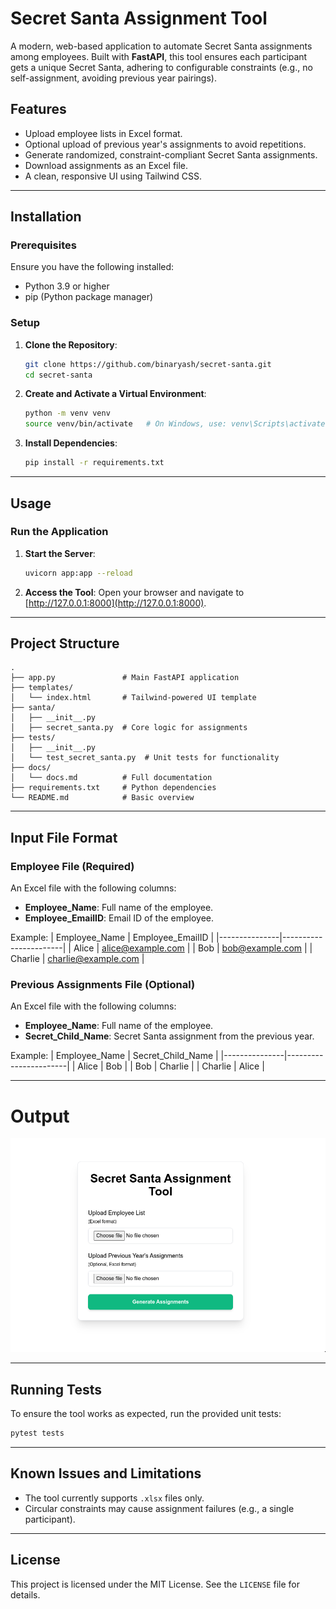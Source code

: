 # Secret Santa Assignment Tool

A modern, web-based application to automate Secret Santa assignments among employees. Built with **FastAPI**, this tool ensures each participant gets a unique Secret Santa, adhering to configurable constraints (e.g., no self-assignment, avoiding previous year pairings).

## Features

- Upload employee lists in Excel format.
- Optional upload of previous year's assignments to avoid repetitions.
- Generate randomized, constraint-compliant Secret Santa assignments.
- Download assignments as an Excel file.
- A clean, responsive UI using Tailwind CSS.

---

## Installation

### Prerequisites

Ensure you have the following installed:

- Python 3.9 or higher
- pip (Python package manager)

### Setup

1. **Clone the Repository**:
   ```bash
   git clone https://github.com/binaryash/secret-santa.git
   cd secret-santa
   ```

2. **Create and Activate a Virtual Environment**:
   ```bash
   python -m venv venv
   source venv/bin/activate   # On Windows, use: venv\Scripts\activate
   ```

3. **Install Dependencies**:
   ```bash
   pip install -r requirements.txt
   ```

---

## Usage

### Run the Application

1. **Start the Server**:
   ```bash
   uvicorn app:app --reload
   ```

2. **Access the Tool**:
   Open your browser and navigate to [http://127.0.0.1:8000](http://127.0.0.1:8000).

---

## Project Structure

```
.
├── app.py               # Main FastAPI application
├── templates/
│   └── index.html       # Tailwind-powered UI template
├── santa/
│   ├── __init__.py
│   ├── secret_santa.py  # Core logic for assignments
├── tests/
│   ├── __init__.py
│   └── test_secret_santa.py  # Unit tests for functionality
├── docs/
│   └── docs.md          # Full documentation
├── requirements.txt     # Python dependencies
└── README.md            # Basic overview
```

---

## Input File Format

### Employee File (Required)

An Excel file with the following columns:
- **Employee_Name**: Full name of the employee.
- **Employee_EmailID**: Email ID of the employee.

Example:
| Employee_Name | Employee_EmailID      |
|---------------|-----------------------|
| Alice         | alice@example.com     |
| Bob           | bob@example.com       |
| Charlie       | charlie@example.com   |

### Previous Assignments File (Optional)

An Excel file with the following columns:
- **Employee_Name**: Full name of the employee.
- **Secret_Child_Name**: Secret Santa assignment from the previous year.

Example:
| Employee_Name | Secret_Child_Name     |
|---------------|-----------------------|
| Alice         | Bob                   |
| Bob           | Charlie               |
| Charlie       | Alice                 |

---

# Output

![Output page](./docs/image.png)

---
## Running Tests

To ensure the tool works as expected, run the provided unit tests:

```bash
pytest tests
```

---

## Known Issues and Limitations

- The tool currently supports `.xlsx` files only.
- Circular constraints may cause assignment failures (e.g., a single participant).

---

## License

This project is licensed under the MIT License. See the `LICENSE` file for details.

